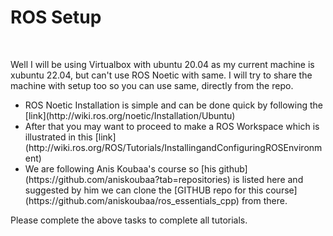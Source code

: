 <h1>ROS Setup</h1>

<br>
<p>Well I will be using Virtualbox with ubuntu 20.04 as my current machine is xubuntu 22.04, but can't use ROS Noetic with same.
I will try to share the machine with setup too so you can use same, directly from the repo.</p>

<p>
<ul>
<li>ROS Noetic Installation is simple and can be done quick by following the [link](http://wiki.ros.org/noetic/Installation/Ubuntu)</li>

<li>After that you may want to proceed to make a ROS Workspace which is illustrated in this [link](http://wiki.ros.org/ROS/Tutorials/InstallingandConfiguringROSEnvironment)</li>

<li>We are following Anis Koubaa's course so [his github](https://github.com/aniskoubaa?tab=repositories) is listed here and suggested by him we can clone the [GITHUB repo for this course](https://github.com/aniskoubaa/ros_essentials_cpp) from there.</li>
</ul>
</p>

<p> Please complete the above tasks to complete all tutorials. </p>
